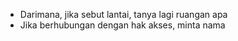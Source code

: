 - Darimana, jika sebut lantai, tanya lagi ruangan apa
- Jika berhubungan dengan hak akses, minta nama